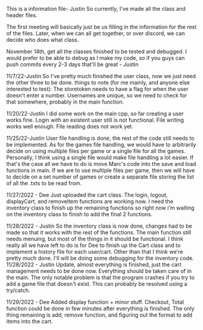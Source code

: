 This is a information file- Justin
So currently, I've made all the class and header files.

The first meeting will basically just be us filling in the information for the rest of the files. 
Later, when we can all get together, or over discord, we can decide who does what class.

November 14th, get all the classes finished to be tested and debugged.
I would prefer to be able to debug as I make my code, so if you guys can push commits every 2-3 days that'll be great - Justin


11/7/22-Justin
So I've pretty much finished the user class, now we just need the other three to be done.
things to note (for me mainly, and anyone else interested to test):
The storetoken needs to have a flag for when the user doesn't enter a number.
Usernames are unique, so we need to check for that somewhere, probably in the main function.

11/20/22-Justin
I did some work on the main cpp, so far creating a user works fine. Login with an existent user still is not functional. 
File writing works well enough. File reading does not work yet.

11/25/22-Justin
User file handling is done, the rest of the code still needs to be implemented. As for the games file handling, we would have to arbitrarily decide on using multiple
files per game or a single file for all the games. Personally, I think using a single file would make file handling a lot easier. If that's the case all we have to do
is move Marc's code into the save and load functions in main. If we are to use multiple files per game, then we will have to decide on a set number of games
or create a separate file storing the list of all the .txts to be read from.


11/27/2022 - Dee
Just uploaded the cart class. The login, logout, displayCart, and removeItem functions are working now. I need the inventory class to finish up the remaining functions so right now i'm waiting on the inventory class to finish to add the final 2 functions. 

11/28/2022 - Justin
So the inventory class is now done, changes had to be made so that it works with the rest of the functions. The main function still needs menuing, but most of the things in it should be functional. I think really all we have left to do is for Dee to finish up the Cart class and to implement a history file for each user/cart. Other than that I think we're pretty much done. I'll will be doing some debugging for the inventory code.
11/28/2022 - Justin
Update, almost everything is finished, just the cart management needs to be done now. Everything should be taken care of in the main. The only notable problem is that the program crashes if you try to add a game file that doesn't exist. This can probably be resolved using a try/catch.

11/29/2022 - Dee
Added display function + minor stuff. Checkout, Total function could be done in few minutes after everything is finished. The only thing remaining is add, remove function, and figuring out the format to add items into the cart.
